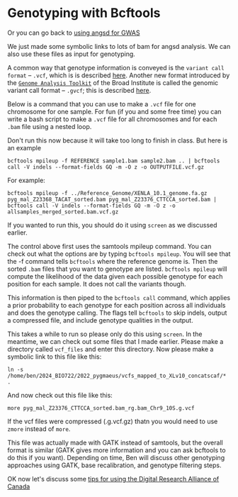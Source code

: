 # Genotyping with Bcftools

Or you can go back to [using angsd for GWAS](4_Using_angsd_for_GWAS.md)

We just made some symbolic links to lots of bam for angsd analysis. We can also use these files as input for genotyping.

A common way that genotype information is conveyed is the `variant call format` – `.vcf`, which is is described [here](https://en.wikipedia.org/wiki/Variant_Call_Format). Another new format introduced by the [`Genome Analysis Toolkit`](https://en.wikipedia.org/wiki/Variant_Call_Format) of the Broad Institute is called the genomic variant call format – `.gvcf`; this is described [here](https://gatk.broadinstitute.org/hc/en-us/articles/360035531812-GVCF-Genomic-Variant-Call-Format).

Below is a command that you can use to make a `.vcf` file for one chromosome for one sample. For fun (if you and some free time) you can write a bash script to make a `.vcf` file for all chromosomes and for each `.bam` file using a nested loop.

Don't run this now because it will take too long to finish in class.  But here is an example
```
bcftools mpileup -f REFERENCE sample1.bam sample2.bam .. | bcftools call -V indels --format-fields GQ -m -O z -o OUTPUTFILE.vcf.gz
```
For example:
```
bcftools mpileup -f ../Reference_Genome/XENLA_10.1_genome.fa.gz pyg_mal_Z23368_TACAT_sorted.bam pyg_mal_Z23376_CTTCCA_sorted.bam | bcftools call -V indels --format-fields GQ -m -O z -o allsamples_merged_sorted.bam.vcf.gz
```

If you wanted to run this, you should do it using `screen` as we discussed earlier.

The control above first uses the samtools mpileup command. You can check out what the options are by typing `bcftools mpileup`.  You will see that the -f command tells `bcftools` where the reference genome is. Then the sorted `.bam` files that you want to genotype are listed. `bcftools mpileup` will compute the likelihood of the data given each possible genotype for each position for each sample.  It does not call the variants though. 

This information is then piped to the `bcftools call` command, which applies a prior probability to each genotype for each position across all individuals and does the genotype calling. The flags tell `bcftools` to skip indels, output a compressed file, and include genotype qualities in the output. 

This takes a while to run so please only do this using `screen`. In the meantime, we can check out some files that I made earlier. Please make a directory called `vcf_files` and enter this directory. Now please make a symbolic link to this file like this:

```
ln -s /home/ben/2024_BIO722/2022_pygmaeus/vcfs_mapped_to_XLv10_concatscaf/* .
```

And now check out this file like this:

```
more pyg_mal_Z23376_CTTCCA_sorted.bam_rg.bam_Chr9_10S.g.vcf

```

If the vcf files were compressed (.g.vcf.gz) thatn you would need to use `zmore` instead of `more`.

This file was actually made with GATK instead of samtools, but the overall format is similar (GATK gives more information and you can ask bcftools to do this if you want). Depending on time, Ben will discuss other genotyping approaches using GATK, base recalibration, and genotype filtering steps.

OK now let's discuss some [tips for using the Digital Research Alliance of Canada](https://github.com/evansbenj/2024_BIO722/blob/master/6_tips_for_using_the_digital_research_alliance_of_canada.md)
